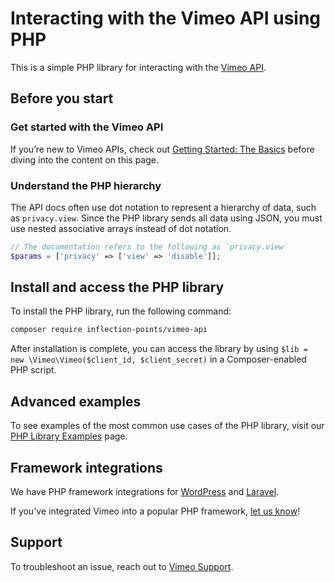 # Interacting with the Vimeo API using PHP

This is a simple PHP library for interacting with the [Vimeo API](https://developers.vimeo.com).

## Before you start

### Get started with the Vimeo API

If you’re new to Vimeo APIs, check out [Getting Started: The Basics](https://developer.vimeo.com/api/start) before diving into the content on this page. 

### Understand the PHP hierarchy

The API docs often use dot notation to represent a hierarchy of data, such as `privacy.view`. Since the PHP library sends all data using JSON, you must use nested associative arrays instead of dot notation.

```php
// The documentation refers to the following as `privacy.view`
$params = ['privacy' => ['view' => 'disable']];
```

## Install and access the PHP library

To install the PHP library, run the following command:

```bash
composer require inflection-points/vimeo-api
```

After installation is complete, you can access the library by using `$lib = new \Vimeo\Vimeo($client_id, $client_secret)` in a Composer-enabled PHP script.

## Advanced examples

To see examples of the most common use cases of the PHP library, visit our [PHP Library Examples](https://developer.vimeo.com/api/libraries/examples) page. 

## Framework integrations

We have PHP framework integrations for [WordPress](http://vimeography.com/) and [Laravel](https://github.com/vimeo/laravel). 

If you've integrated Vimeo into a popular PHP framework, [let us know](https://vimeo.com/help/contact)!

## Support

To troubleshoot an issue, reach out to [Vimeo Support](https://vimeo.com/help/contact).
